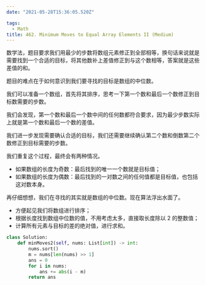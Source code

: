 ```yaml
---
date: "2021-05-28T15:36:05.520Z"

tags:
  - Math
title: 462. Minimum Moves to Equal Array Elements II (Medium)
---
```


数学法，题目要求我们用最少的步数将数组元素修正到全部相等，换句话来说就是需要找到一个合适的目标，将其他数补上差值修正到与这个数相等，答案就是这些差值的和。

题目的难点在于如何意识到我们要寻找的目标是数组的中位数。

我们可以准备一个数组，首先将其排序，思考一下第一个数和最后一个数修正到目标数需要的步数。

我们会发现，第一个数和最后一个数中间的任何数都符合要求，因为最少步数实际上就是第一个数和最后一个数的差值。

我们进一步发现需要确认合适的目标，我们还需要继续确认第二个数和倒数第二个数修正到目标需要的步数。

我们重复这个过程，最终会有两种情况。

- 如果数组的长度为奇数：最后找到的唯一一个数就是目标值；
- 如果数组的长度为偶数：最后找到的一对数之间的任何值都是目标值，也包括这对数本身。

再仔细想想，我们在寻找的其实就是数组的中位数。现在算法浮出水面了。

- 方便起见我们将数组进行排序；
- 根据长度找到数组中位数的值，不用考虑太多，直接取长度除以 2 的整数值；
- 计算所有元素与目标的差的绝对值，进行求和。

```python
class Solution:
    def minMoves2(self, nums: List[int]) -> int:
        nums.sort()
        m = nums[len(nums) >> 1]
        ans = 0
        for i in nums:
            ans += abs(i - m)
        return ans
```
